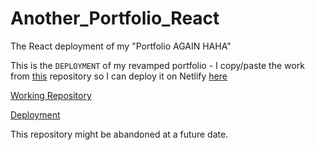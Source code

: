 # Another_Portfolio_React
The React deployment of my "Portfolio AGAIN HAHA"

This is the `DEPLOYMENT` of my revamped portfolio - I copy/paste the work from [this](https://github.com/Serrowxd/Another_Portfolio) repository so I can deploy it on Netlify [here](https://epic-swanson-dd08b4.netlify.com/)

[Working Repository](https://github.com/Serrowxd/Another_Portfolio)

[Deployment](https://epic-swanson-dd08b4.netlify.com/)

This repository might be abandoned at a future date.
